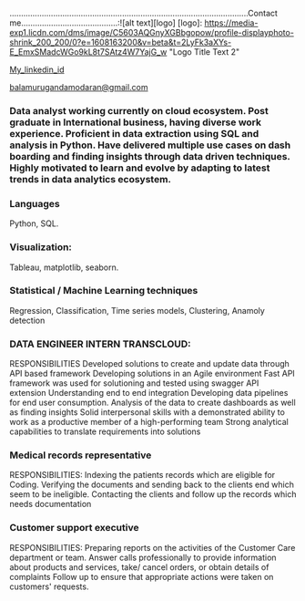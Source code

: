 ........................................................................................................Contact me..........................................:![alt text][logo]
[logo]: https://media-exp1.licdn.com/dms/image/C5603AQGnyXGBbgopow/profile-displayphoto-shrink_200_200/0?e=1608163200&v=beta&t=2LyFk3aXYs-E_EmxSMadcWGo9kL8t7SAtz4W7YajG_w "Logo Title Text 2"

[My_linkedin_id](https://www.linkedin.com/in/bala-murugan-damodaran-09b607139/) 

[balamurugandamodaran@gmail.com](balamurugandamodaran@gmail.com)
                                                         


### Data analyst working currently on cloud ecosystem. Post graduate in International business, having diverse work experience. Proficient in data extraction using SQL and analysis in Python. Have delivered multiple use cases on dash boarding and finding insights through data driven techniques. Highly motivated to learn and evolve by adapting to latest trends in data analytics ecosystem.



### Languages 
 Python, SQL.
### Visualization:
Tableau, matplotlib, seaborn.
### Statistical / Machine Learning techniques
Regression, Classification, Time series models,
Clustering, Anamoly detection




### DATA ENGINEER INTERN TRANSCLOUD:
RESPONSIBILITIES
Developed solutions to create and update data through API based framework
Developing solutions in an Agile environment
Fast API framework was used for solutioning and tested using swagger API extension
Understanding end to end integration
Developing data pipelines for end user consumption.
Analysis of the data to create dashboards as well as finding insights
Solid interpersonal skills with a demonstrated ability to work as a productive member of a high-performing
team
Strong analytical capabilities to translate requirements into solutions


### Medical records representative
RESPONSIBILITIES:
Indexing the patients records which are eligible for Coding.
Verifying the documents and sending back to the clients end which seem to be ineligible.
Contacting the clients and follow up the records which needs documentation



### Customer support executive
RESPONSIBILITIES:
Preparing reports on the activities of the Customer Care department or team.
Answer calls professionally to provide information about products and services, take/ cancel orders, or
obtain details of complaints
Follow up to ensure that appropriate actions were taken on customers' requests.

